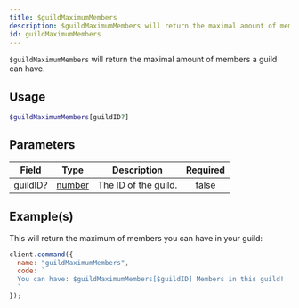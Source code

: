 ```yaml
---
title: $guildMaximumMembers
description: $guildMaximumMembers will return the maximal amount of members a guild can have.
id: guildMaximumMembers
---
```


`$guildMaximumMembers` will return the maximal amount of members a guild can have.

## Usage

```php
$guildMaximumMembers[guildID?]
```

## Parameters

| Field    | Type                                                                                              | Description          | Required |
| -------- | ------------------------------------------------------------------------------------------------- | -------------------- | :------: |
| guildID? | [number](https://developer.mozilla.org/en-US/docs/Web/JavaScript/Reference/Global_Objects/Number) | The ID of the guild. |  false   |

## Example(s)

This will return the maximum of members you can have in your guild:

```javascript
client.command({
  name: "guildMaximumMembers",
  code: `
  You can have: $guildMaximumMembers[$guildID] Members in this guild!
  `
});
```

